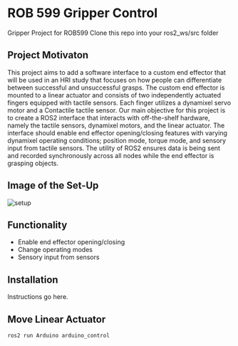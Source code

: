 # ROB 599 Gripper Control

Gripper Project for ROB599
Clone this repo into your ros2_ws/src folder
## Project Motivaton
This project aims to add a software interface to a custom end effector that will be used in an  HRI study that focuses on how people can differentiate between successful and unsuccessful grasps. The custom end effector is mounted to a linear actuator and consists of two independently actuated fingers equipped with tactile sensors. Each finger utilizes a dynamixel servo motor and a Contactile tactile sensor. 
Our main objective for this project is to create a ROS2 interface that interacts with off-the-shelf hardware, namely the tactile sensors, dynamixel motors, and the linear actuator. The interface should enable end effector opening/closing features with varying dynamixel operating conditions; position mode, torque mode, and sensory input from tactile sensors. The utility of ROS2 ensures data is being sent and recorded synchronously across all nodes while the end effector is grasping objects. 

## Image of the Set-Up
![setup](https://github.com/m-rosette/rob599_project/assets/92352927/36eaef62-c3d8-42ac-a75a-b328b78e153b)


## Functionality 
- Enable end effector opening/closing
- Change operating modes
- Sensory input from sensors 


## Installation 
Instructions go here.

## Move Linear Actuator 
    ros2 run Arduino arduino_control


